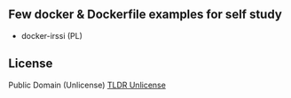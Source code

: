 Few docker & Dockerfile examples for self study
---

* docker-irssi (PL)

License
---
Public Domain (Unlicense)
[TLDR Unlicense](https://tldrlegal.com/license/unlicense)

